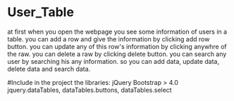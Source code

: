 # User_Table
 at first when you open the webpage you see some information of users in a table.
 you can add a row and give the information by clicking add row button.
 you can update any of this row's information by clicking anywhre of the raw.
 you can delete a raw by clicking delete button.
 you can search any user by searching his any information.
 so you can add data, update data, delete data and search data.
 
 #Include in the project the libraries:
jQuery
Bootstrap > 4.0
jquery.dataTables, dataTables.buttons, dataTables.select
